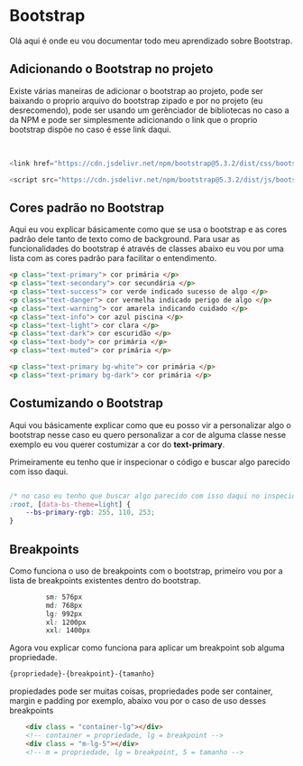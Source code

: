 # Bootstrap
Olá aqui é onde eu vou documentar todo meu aprendizado sobre Bootstrap.

## Adicionando o Bootstrap no projeto
Existe várias maneiras de adicionar o bootstrap ao projeto, pode ser baixando o proprio arquivo do bootstrap zipado e por no projeto (eu desrecomendo), pode ser usando um gerênciador de bibliotecas no caso a da NPM e pode ser simplesmente adicionando o link que o proprio bootstrap dispõe no caso é esse link daqui.

<br>

``` javascript
<link href="https://cdn.jsdelivr.net/npm/bootstrap@5.3.2/dist/css/bootstrap.min.css" rel="stylesheet" integrity="sha384-T3c6CoIi6uLrA9TneNEoa7RxnatzjcDSCmG1MXxSR1GAsXEV/Dwwykc2MPK8M2HN" crossorigin="anonymous">

<script src="https://cdn.jsdelivr.net/npm/bootstrap@5.3.2/dist/js/bootstrap.bundle.min.js" integrity="sha384-C6RzsynM9kWDrMNeT87bh95OGNyZPhcTNXj1NW7RuBCsyN/o0jlpcV8Qyq46cDfL" crossorigin="anonymous"></script>
```

## Cores padrão no Bootstrap

Aqui eu vou explicar básicamente como que se usa o bootstrap e as cores padrão dele tanto de texto como de background. Para usar as funcionalidades do bootstrap é através de classes abaixo eu vou por uma lista com as cores padrão para facilitar o entendimento.

```html
<p class="text-primary"> cor primária </p>
<p class="text-secondary"> cor secundária </p>
<p class="text-success"> cor verde indicado sucesso de algo </p>
<p class="text-danger"> cor vermelha indicado perigo de algo </p>
<p class="text-warning"> cor amarela indicando cuidado </p>
<p class="text-info"> cor azul piscina </p>
<p class="text-light"> cor clara </p>
<p class="text-dark"> cor escuridão </p>
<p class="text-body"> cor primária </p>
<p class="text-muted"> cor primária </p>

<p class="text-primary bg-white"> cor primária </p>
<p class="text-primary bg-dark"> cor primária </p>
```

## Costumizando o Bootstrap

Aqui vou básicamente explicar como que eu posso vir a personalizar algo o bootstrap nesse caso eu quero personalizar a cor de alguma classe nesse exemplo eu vou querer costumizar a cor do **text-primary**.

Primeiramente eu tenho que ir inspecionar o código e buscar algo parecido com isso daqui.

```css

/* no caso eu tenho que buscar algo parecido com isso daqui no inspecionar código :root, [data-bs-theme=light], dentro do bloco de código css eu personalizei com a cor que eu queria nesse caso um laranja */
:root, [data-bs-theme=light] {
    --bs-primary-rgb: 255, 110, 253;
}
```

## Breakpoints

Como funciona o uso de breakpoints com o bootstrap, primeiro vou por a lista de breakpoints existentes dentro do bootstrap.
```css
         sm: 576px
         md: 768px
         lg: 992px
         xl: 1200px
         xxl: 1400px 
```

Agora vou explicar como funciona para aplicar um breakpoint sob alguma propriedade.
```css 
{propriedade}-{breakpoint}-{tamanho}
```
propiedades pode ser muitas coisas, propriedades pode ser container, margin e padding por exemplo, abaixo vou por o caso de uso desses breakpoints

```html
    <div class = "container-lg"></div>
    <!-- container = propriedade, lg = breakpoint -->
    <div class = "m-lg-5"></div>
    <!-- m = propriedade, lg = breakpoint, 5 = tamanho -->
```